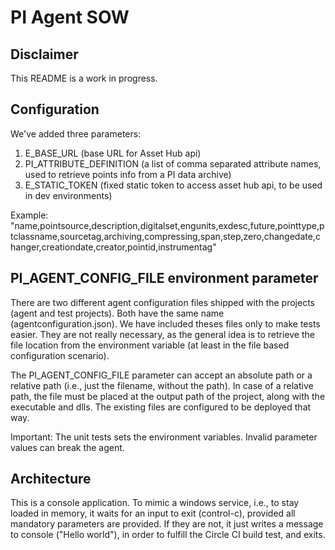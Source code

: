 # PI Agent SOW
  
## Disclaimer
  
This README is a work in progress.

## Configuration

We've added three parameters:

1. E_BASE_URL (base URL for Asset Hub api) 
2. PI_ATTRIBUTE_DEFINITION (a list of comma separated attribute names, used to retrieve points info from a PI data archive)
3. E_STATIC_TOKEN (fixed static token to access asset hub api, to be used in dev environments)

Example:
"name,pointsource,description,digitalset,engunits,exdesc,future,pointtype,ptclassname,sourcetag,archiving,compressing,span,step,zero,changedate,changer,creationdate,creator,pointid,instrumentag"

## PI_AGENT_CONFIG_FILE environment parameter

There are two different agent configuration files shipped with the projects (agent and test projects). Both have the same name (agentconfiguration.json).
We have included theses files only to make tests easier. They are not really necessary, as the general idea is to retrieve the file location from the environment variable (at least in the file based configuration scenario). 

The PI_AGENT_CONFIG_FILE parameter can accept an absolute path or a relative path (i.e., just the filename, without the path). In case of a relative path, the file must be placed at the output path of the project, along with the executable and dlls. The existing files are configured to be deployed that way.

Important:
The unit tests sets the environment variables. Invalid parameter values can break the agent.

## Architecture

This is a console application. To mimic a windows service, i.e., to stay loaded in memory, it waits for an input to exit (control-c), provided all mandatory parameters are provided. If they are not, it just writes a message to console ("Hello world"), in order to fulfill the Circle CI build test, and exits.
